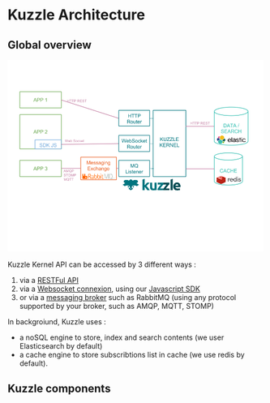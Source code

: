 # Kuzzle Architecture

## Global overview

![archi1](images/kuzzle_functional_architecture.png)

Kuzzle Kernel API can be accessed by 3 different ways  :
1. via a [RESTFul API](api-specifications.md#REST)
1. via a [Websocket connexion](api-specifications.md#Websocket), using our [Javascript SDK](https://stash.kaliop.net/projects/LABS/repos/kuzzle-sdk-js)
1. or via a [messaging broker](api-specifications.md#AMQP-STOMP-MQTT) such as RabbitMQ (using any protocol supported by your broker, such as AMQP, MQTT, STOMP)

In backgroiund, Kuzzle uses :
* a noSQL engine to store, index and search contents (we user Elasticsearch by default)
* a cache engine to store subscribtions list in cache (we use redis by default).

## Kuzzle components
